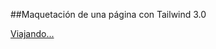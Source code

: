 ##Maquetación de una página con Tailwind 3.0

<a href='https://maquetacion-con-tailwind.netlify.app/'>Viajando...</a>